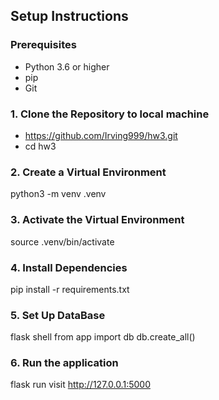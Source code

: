 ## Setup Instructions

### Prerequisites
- Python 3.6 or higher
- pip 
- Git 

### 1. Clone the Repository to local machine
- https://github.com/Irving999/hw3.git
- cd hw3
  
### 2. Create a Virtual Environment
python3 -m venv .venv

### 3. Activate the Virtual Environment
source .venv/bin/activate

### 4. Install Dependencies
pip install -r requirements.txt

### 5. Set Up DataBase
flask shell
from app import db
db.create_all()

### 6. Run the application 
flask run
visit http://127.0.0.1:5000
